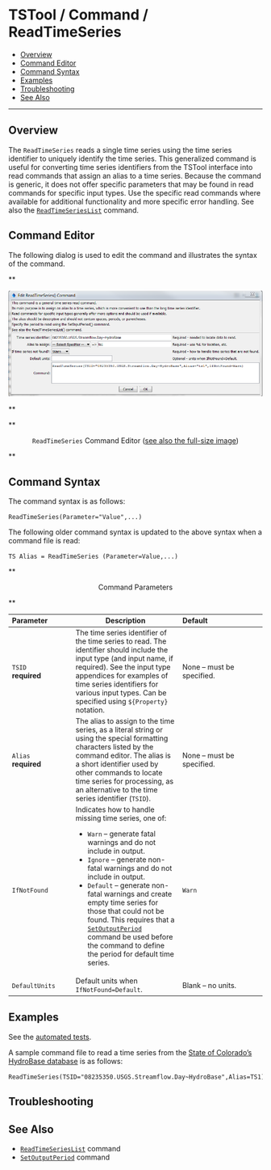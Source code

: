 # TSTool / Command / ReadTimeSeries #

* [Overview](#overview)
* [Command Editor](#command-editor)
* [Command Syntax](#command-syntax)
* [Examples](#examples)
* [Troubleshooting](#troubleshooting)
* [See Also](#see-also)

-------------------------

## Overview ##

The `ReadTimeSeries` reads a single time series using the time series
identifier to uniquely identify the time series.
This generalized command is useful for converting time series identifiers from the
TSTool interface into read commands that assign an alias to a time series.
Because the command is generic, it does not offer specific parameters
that may be found in read commands for specific input types.
Use the specific read commands where available for additional
functionality and more specific error handling.
See also the [`ReadTimeSeriesList`](../ReadTimeSeriesList/ReadTimeSeriesList.md) command.

## Command Editor ##

The following dialog is used to edit the command and illustrates the syntax of the command.

**<p style="text-align: center;">
![ReadTimeSeries](ReadTimeSeries.png)
</p>**

**<p style="text-align: center;">
`ReadTimeSeries` Command Editor (<a href="../ReadTimeSeries.png">see also the full-size image</a>)
</p>**

## Command Syntax ##

The command syntax is as follows:

```text
ReadTimeSeries(Parameter="Value",...)
```
The following older command syntax is updated to the above syntax when a command file is read:

```
TS Alias = ReadTimeSeries (Parameter=Value,...)
```

**<p style="text-align: center;">
Command Parameters
</p>**

|**Parameter**&nbsp;&nbsp;&nbsp;&nbsp;&nbsp;&nbsp;&nbsp;&nbsp;&nbsp;&nbsp;&nbsp;|**Description**|**Default**&nbsp;&nbsp;&nbsp;&nbsp;&nbsp;&nbsp;&nbsp;&nbsp;&nbsp;&nbsp;&nbsp;&nbsp;&nbsp;&nbsp;&nbsp;&nbsp;&nbsp;&nbsp;&nbsp;&nbsp;&nbsp;&nbsp;&nbsp;&nbsp;&nbsp;&nbsp;&nbsp;|
|--------------|-----------------|-----------------|
|`TSID`<br>**required**|The time series identifier of the time series to read.  The identifier should include the input type (and input name, if required).  See the input type appendices for examples of time series identifiers for various input types.  Can be specified using `${Property}` notation.|None – must be specified.|
|`Alias`<br>**required**|The alias to assign to the time series, as a literal string or using the special formatting characters listed by the command editor.  The alias is a short identifier used by other commands to locate time series for processing, as an alternative to the time series identifier (`TSID`).|None – must be specified.|
|`IfNotFound`|Indicates how to handle missing time series, one of:<ul><li>`Warn` – generate fatal warnings and do not include in output.</li><li>`Ignore` – generate non-fatal warnings and do not include in output.</li><li>`Default` – generate non-fatal warnings and create empty time series for those that could not be found.  This requires that a [`SetOutputPeriod`](../SetOutputPeriod/SetOutputPeriod.md) command be used before the command to define the period for default time series.|`Warn`|
|`DefaultUnits`|Default units when `IfNotFound=Default`.|Blank – no units.|

## Examples ##

See the [automated tests](https://github.com/OpenCDSS/cdss-app-tstool-test/tree/master/test/regression/commands/general/ReadTimeSeries).

A sample command file to read a time series from the [State of Colorado’s HydroBase database](../../datastore-ref/CO-HydroBase/CO-HydroBase.md)
is as follows:

```text
ReadTimeSeries(TSID="08235350.USGS.Streamflow.Day~HydroBase",Alias=TS1)
```

## Troubleshooting ##

## See Also ##

* [`ReadTimeSeriesList`](../ReadTimeSeriesList/ReadTimeSeriesList.md) command
* [`SetOutputPeriod`](../SetOutputPeriod/SetOutputPeriod.md) command
